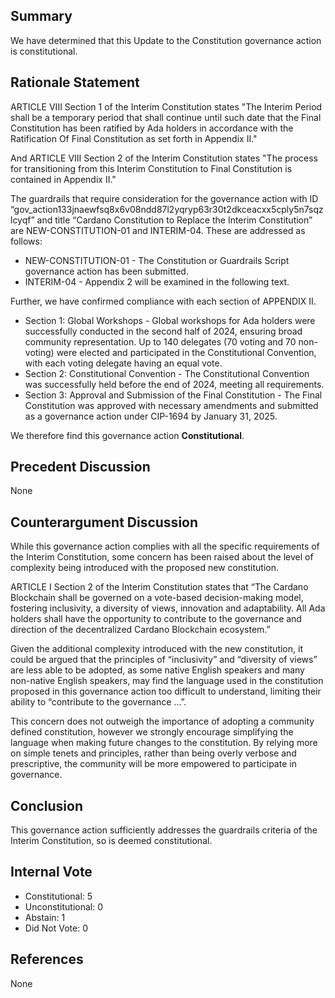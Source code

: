 ## Summary
We have determined that this Update to the Constitution governance action is constitutional.
## Rationale Statement
ARTICLE VIII Section 1 of the Interim Constitution states "The Interim Period shall be a temporary period that shall continue until such date that the Final Constitution has been ratified by Ada holders in accordance with the Ratification Of Final Constitution as set forth in Appendix II."

And ARTICLE VIII Section 2 of the Interim Constitution states "The process for transitioning from this Interim Constitution to Final Constitution is contained in Appendix II."

The guardrails that require consideration for the governance action with ID “gov_action133jnaewfsq8x6v08ndd87l2yqryp63r30t2dkceacxx5cply5n7sqzlcyqf” and title “Cardano Constitution to Replace the Interim Constitution” are NEW-CONSTITUTION-01 and INTERIM-04. These are addressed as follows:
* NEW-CONSTITUTION-01 - The Constitution or Guardrails Script governance action has been submitted.
* INTERIM-04 - Appendix 2 will be examined in the following text.

Further, we have confirmed compliance with each section of APPENDIX II.
* Section 1: Global Workshops - Global workshops for Ada holders were successfully conducted in the second half of 2024, ensuring broad community representation. Up to 140 delegates (70 voting and 70 non-voting) were elected and participated in the Constitutional Convention, with each voting delegate having an equal vote.
* Section 2: Constitutional Convention - The Constitutional Convention was successfully held before the end of 2024, meeting all requirements.
* Section 3: Approval and Submission of the Final Constitution - The Final Constitution was approved with necessary amendments and submitted as a governance action under CIP-1694 by January 31, 2025.

We therefore find this governance action **Constitutional**.
## Precedent Discussion
None
## Counterargument Discussion
While this governance action complies with all the specific requirements of the Interim Constitution, some concern has been raised about the level of complexity being introduced with the proposed new constitution.  

ARTICLE I Section 2 of the Interim Constitution states that “The Cardano Blockchain shall be governed on a vote-based decision-making model, fostering inclusivity, a diversity of views, innovation and adaptability. All Ada holders shall have the opportunity to contribute to the governance and direction of the decentralized Cardano Blockchain ecosystem.”

Given the additional complexity introduced with the new constitution, it could be argued that the principles of “inclusivity” and “diversity of views” are less able to be adopted, as some native English speakers and many non-native English speakers, may find the language used in the constitution proposed in this governance action too difficult to understand, limiting their ability to “contribute to the governance …”.

This concern does not outweigh the importance of adopting a community defined constitution, however we strongly encourage simplifying the language when making future changes to the constitution.  By relying more on simple tenets and principles, rather than being overly verbose and prescriptive, the community will be more empowered to participate in governance.
## Conclusion
This governance action sufficiently addresses the guardrails criteria of the Interim Constitution, so is deemed constitutional.
## Internal Vote
- Constitutional: 5
- Unconstitutional: 0
- Abstain: 1
- Did Not Vote: 0
## References
None